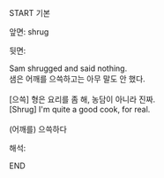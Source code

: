 START
기본

앞면:
shrug


뒷면:
<div>Sam shrugged and said nothing. </div><div>샘은 어깨를 으쓱하고는 아무 말도 안 했다.</div><div><br></div><div><div><div>[으쓱] 형은 요리를 좀 해, 농담이 아니라 진짜.</div></div><div><div>[Shrug] I'm quite a good cook, for real.</div></div></div><div><br></div><div>(어깨를) 으쓱하다</div>


해석:

END